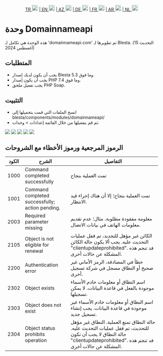 <div align="center">  
  <a href="README.md"   >   TR <img style="padding-top: 8px" src="https://raw.githubusercontent.com/yammadev/flag-icons/master/png/TR.png" alt="TR" height="20" /></a>  
  <a href="README-EN.md"> | EN <img style="padding-top: 8px" src="https://raw.githubusercontent.com/yammadev/flag-icons/master/png/US.png" alt="EN" height="20" /></a>  
  <a href="README-AZ.md"> | AZ <img style="padding-top: 8px" src="https://raw.githubusercontent.com/yammadev/flag-icons/master/png/AZ.png" alt="AZ" height="20" /></a>  
  <a href="README-DE.md"> | DE <img style="padding-top: 8px" src="https://raw.githubusercontent.com/yammadev/flag-icons/master/png/DE.png" alt="DE" height="20" /></a>  
  <a href="README-FR.md"> | FR <img style="padding-top: 8px" src="https://raw.githubusercontent.com/yammadev/flag-icons/master/png/FR.png" alt="FR" height="20" /></a>  
  <a href="README-AR.md"> | AR <img style="padding-top: 8px" src="https://raw.githubusercontent.com/yammadev/flag-icons/master/png/AR.png" alt="AR" height="20" /></a>  
  <a href="README-NL.md"> | NL <img style="padding-top: 8px" src="https://raw.githubusercontent.com/yammadev/flag-icons/master/png/NL.png" alt="NL" height="20" /></a>  
</div>


# وحدة Domainnameapi

هذه الوحدة هي تكامل لـ 'domainnameapi.com' تم تطويرها لـ Blesta. (التحديث 15 أغسطس 2024)

## المتطلبات

- يجب أن يكون لديك إصدار Blesta 5.3 وما فوق.
- يجب أن يكون إصدار PHP 7.4 وما فوق.
- يجب تفعيل ملحق PHP Soap.

## التثبيت

* انسخ الملفات التي قمت بتحميلها إلى blesta/components/modules/domainnameapi/
* ثم قم بتفعيلها من خلال القائمة إعدادات > وحدات.

<img src="https://github.com/user-attachments/assets/4d72c16e-8f6f-4a07-acc0-ebe7bf5684c4">
<img src="https://github.com/user-attachments/assets/d0ebc402-af3d-4768-8adb-1705cf7c0a67">
<img src="https://github.com/user-attachments/assets/0d6a129f-7cc2-47f6-88a0-aec35e88c5de">
<img src="https://github.com/user-attachments/assets/b6534408-ef8f-4911-a158-bd644dc113f1">
<img src="https://github.com/user-attachments/assets/411afcc4-ecd8-4e2d-a74c-bb9422abd783">


## الرموز المرجعية ورموز الأخطاء مع الشروحات

| الكود | الشرح                                           | التفاصيل                                                                                                                                                               |
|-------|-------------------------------------------------|------------------------------------------------------------------------------------------------------------------------------------------------------------------------|
| 1000  | Command completed successfully                  | تمت العملية بنجاح                                                                                                                                                      |
| 1001  | Command completed successfully; action pending. | تمت العملية بنجاح؛ إلا أن هناك إجراء قيد الانتظار.                                                                                                                     |
| 2003  | Required parameter missing                      | معلومة مفقودة مطلوبة. مثال؛ عدم تقديم معلومات الهاتف في بيانات الاتصال.                                                                                                |
| 2105  | Object is not eligible for renewal              | الكائن غير مؤهل للتجديد، تم قفل عمليات التحديث عليه. يجب ألا يكون حالة الكائن "clientupdateprohibited". قد تنجم هذه المشكلة عن حالات أخرى.                             |
| 2200  | Authentication error                            | خطأ في المصادقة، الرمز الأماني غير صحيح أو النطاق مسجل في شركة تسجيل أخرى.                                                                                             |
| 2302  | Object exists                                   | اسم النطاق أو معلومات خادم الأسماء موجودة بالفعل في قاعدة البيانات. لا يمكن تسجيلها.                                                                                   |
| 2303  | Object does not exist                           | اسم النطاق أو معلومات خادم الأسماء غير موجودة في قاعدة البيانات. يجب إنشاء تسجيل جديد.                                                                                 |
| 2304  | Object status prohibits operation               | حالة النطاق تمنع العملية. النطاق غير مؤهل للتحديث، تم قفل عمليات التحديث عليه. حالة النطاق لا يجب أن تكون "clientupdateprohibited". قد تنجم هذه المشكلة عن حالات أخرى. |
